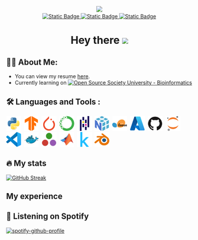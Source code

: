 <div id="header" align="center">
  <img src="https://i.giphy.com/media/v1.Y2lkPTc5MGI3NjExeHh3bjM3b3NodjhkOTl2bWkybTJqdGR6aHRleWg5em16ZzJybnJiaSZlcD12MV9pbnRlcm5hbF9naWZfYnlfaWQmY3Q9Zw/usXZmmgP9Z7kf39fnq/giphy.gif" width="200"/>
</div>

<div id="badges" align = "center">
  <a href="https://www.linkedin.com/in/jmhlabra/">
    <img alt="Static Badge" src="https://img.shields.io/badge/LinkedIn-blue?style=flat&logo=linkedin&logoSize=auto&label=%20">
  </a>
  <a href="https://www.kaggle.com/manueldlabra">
    <img alt="Static Badge" src="https://img.shields.io/badge/-blue?style=social&logo=kaggle&logoSize=auto&label=%20">
  </a>
  <a href="https://leetcode.com/u/ManuelLabra/">
  <img alt="Static Badge" src="https://img.shields.io/badge/leetcode-white?style=flat&logo=leetcode&logoSize=auto&label=%20">
  </a>
</div>
<h1 id="Heythere" align="center">
  Hey there
  <img src="https://media.giphy.com/media/hvRJCLFzcasrR4ia7z/giphy.gif" width="30px"/>
</h1>

## :man_technologist: About Me: 
- You can view my resume [here](https://github.com/Labrapuerta/resume).
- Currently learning on [![Open Source Society University - Bioinformatics ](https://img.shields.io/badge/OSSU-bioinformatics-blue.svg)](https://github.com/open-source-society/bioinformatics)

## :hammer_and_wrench: Languages and Tools :
<div>
  <img src="https://github.com/devicons/devicon/blob/master/icons/python/python-original.svg" title="Python" alt="py" width="40" height="40"/>&nbsp;
  <img src="https://github.com/devicons/devicon/blob/master/icons/tensorflow/tensorflow-original.svg" title="Tensorflow" alt="tf" width="40" height="40"/>&nbsp;
  <img src="https://github.com/devicons/devicon/blob/master/icons/pytorch/pytorch-original.svg" title="Pytorch" alt="Torch" width="40" height="40"/>&nbsp;
  <img src="https://github.com/devicons/devicon/blob/master/icons/anaconda/anaconda-original.svg" title="Anaconda" alt="Conda" width="40" height="40"/>&nbsp;
  <img src="https://github.com/devicons/devicon/blob/master/icons/pandas/pandas-original.svg" title="Pandas" alt="pd" width="40" height="40"/>&nbsp;
  <img src="https://github.com/devicons/devicon/blob/master/icons/numpy/numpy-original.svg" title="Numpy" alt="np" width="40" height="40"/>&nbsp;
  <img src="https://github.com/devicons/devicon/blob/master/icons/scikitlearn/scikitlearn-original.svg" title="Scikitlearn" alt="SkLearn" width="40" height="40"/>&nbsp;
  <img src="https://github.com/devicons/devicon/blob/master/icons/azure/azure-original.svg" title="Azure" alt="Azure" width="40" height="40"/>&nbsp;
  <img src="https://github.com/devicons/devicon/blob/master/icons/github/github-original.svg" title="Github" alt="Git" width="40" height="40"/>&nbsp;
  <img src="https://github.com/devicons/devicon/blob/master/icons/jupyter/jupyter-original.svg" title="Jupyter Notebook" alt="Jupyter" width="40" height="40"/>&nbsp;
  <img src="https://github.com/devicons/devicon/blob/master/icons/vscode/vscode-original.svg" title="VScode" alt="Vscode" width="40" height="40"/>&nbsp;
  <img src="https://github.com/devicons/devicon/blob/master/icons/docker/docker-original.svg" title="Docker" alt="Docker" width="40" height="40"/>&nbsp;
  <img src="https://github.com/devicons/devicon/blob/master/icons/julia/julia-original.svg" title="Julia" alt="Julia" width="40" height="40"/>&nbsp;
  <img src="https://github.com/devicons/devicon/blob/master/icons/matlab/matlab-original.svg" title="Matblab" alt="Matlab" width="40" height="40"/>&nbsp;
  <img src="https://github.com/devicons/devicon/blob/master/icons/kaggle/kaggle-original.svg" title="Kaggle" alt="Kaggle" width="40" height="40"/>&nbsp;
  <img src="https://github.com/devicons/devicon/blob/master/icons/blender/blender-original.svg" title="Blender" alt="Blender" width="40" height="40"/>&nbsp;
    

</div>


## 🔥 My stats
<a href="https://git.io/streak-stats"><img src="https://github-readme-streak-stats.herokuapp.com?user=LabraPuerta&theme=highcontrast&hide_border=true" alt="GitHub Streak" /></a>


## My experience 

## 🎵 Listening on Spotify
[![spotify-github-profile](https://spotify-github-profile.vercel.app/api/view?uid=manuelhdezlabra&cover_image=true&theme=novatorem&show_offline=true&background_color=ffffff&interchange=false&bar_color=000000&bar_color_cover=true)](https://github.com/kittinan/spotify-github-profile)
